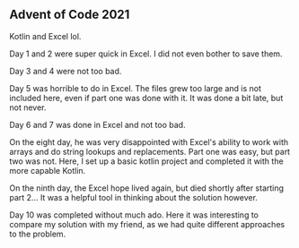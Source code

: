 ## Advent of Code 2021
Kotlin and Excel lol.

Day 1 and 2 were super quick in Excel. I did not even bother to save them.

Day 3 and 4 were not too bad.

Day 5 was horrible to do in Excel. 
The files grew too large and is not included here, even if part one was done with it.
It was done a bit late, but not never.

Day 6 and 7 was done in Excel and not too bad.

On the eight day, he was very disappointed with Excel's ability to work with arrays 
and do string lookups and replacements. Part one was easy, but part two was not.
Here, I set up a basic kotlin project and completed it with the more capable Kotlin.

On the ninth day, the Excel hope lived again, but died shortly after starting part 2...
It was a helpful tool in thinking about the solution however.

Day 10 was completed without much ado. Here it was interesting to compare my solution with my friend,
as we had quite different approaches to the problem.